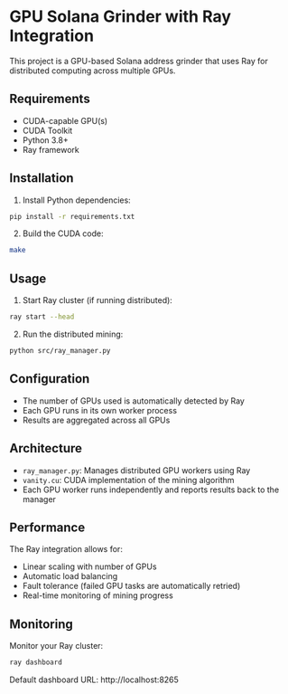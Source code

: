 # GPU Solana Grinder with Ray Integration

This project is a GPU-based Solana address grinder that uses Ray for distributed computing across multiple GPUs.

## Requirements

- CUDA-capable GPU(s)
- CUDA Toolkit
- Python 3.8+
- Ray framework

## Installation

1. Install Python dependencies:
```bash
pip install -r requirements.txt
```

2. Build the CUDA code:
```bash
make
```

## Usage

1. Start Ray cluster (if running distributed):
```bash
ray start --head
```

2. Run the distributed mining:
```bash
python src/ray_manager.py
```

## Configuration

- The number of GPUs used is automatically detected by Ray
- Each GPU runs in its own worker process
- Results are aggregated across all GPUs

## Architecture

- `ray_manager.py`: Manages distributed GPU workers using Ray
- `vanity.cu`: CUDA implementation of the mining algorithm
- Each GPU worker runs independently and reports results back to the manager

## Performance

The Ray integration allows for:
- Linear scaling with number of GPUs
- Automatic load balancing
- Fault tolerance (failed GPU tasks are automatically retried)
- Real-time monitoring of mining progress

## Monitoring

Monitor your Ray cluster:
```bash
ray dashboard
```
Default dashboard URL: http://localhost:8265
